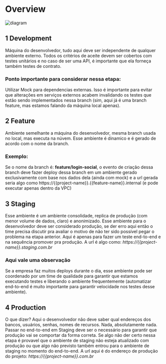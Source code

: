 # Overview

![diagram](https://www.plantuml.com/plantuml/svg/0/VLHTQrj747qt-3zCHHyagW_Qf2-5G9nOj0672Dakb13CwExuQjEzEpVx8Ti9_J6X3w5_eQ_wOvtPUsrP8erU9Eryx3bppkppc32at3ZW3OMDfPlZe--ihrms1EkKslZBR1RmPbhRjCwh72bKx1FvDAsucRKElLPFOZBEhcOldquMUdJv-cpMO4mKvEZgfLRSfcahcST7nqU_lJgTNvrVp9VpDnT_BER3aHw-uEmDXhkXumhT60QlyKEs7i4m68haD-msP3WCHl3f-0Zaiw0GsGyDRSXnIq6A5XGZutu13dQ13vaW1LoXMoDuXiZNwGO3JGUZhkVvdQ1kjASK5IXhZaaxdBJELhZzilsR8R11w856QkI-bhmXNra4OKh1unYkyIFagEYXuUfFlU6lFQQLusoqSxEoCb42OUlpXfeTnHxEDM6In3RmUwhIn6D3KptBWRe_rfTBtU1nkoQxP2UhWBvQGqq1PPG8hGXkTQgU6zBlqZKn_D2V87GbKxWWiOSlLVrjW48KunZG2eT3YcFmEftqVnCHIy3xxUTkV4fs-szXkySrflgGgg2ehQ_LSjDL61oEh7GPWqGBDv7My1Z2zf-Yc8AJRYONwGIvPsyR-r6Ifl0xEcjwKILFMt18SgUNWGo5mIJnHBv6KWUsQHrfg2zGAjTiOLEQ6268jTXDJHQeuIY3qFK2ragiaeuSi4T-mBeDvf3rjzbAQgBQAebN3xZqtubej7DgIpL2jSODYMYgIA3j5vRVEURjvs059Oc5_LgaCJjqSbXX25giMr8UYVPGgDMjO7kxhvJOPSMtFVPt2lujjvLbyUOxMD9N584iagaSOaqEWAxEFaAqUeU04acndt0NRCHGFXLeuhDTduVzEiExgxFxvIfBMXwO4sFctPWki1uExb4DxeDBSlk1CNplhAVpTES8di4fnZMPCpaPZagD55mj7xy-tQDnsT7HlffnsKdRnNuSmQ-oX_s25MvzNlVYz7l-Kv_MvhYVrCMx3NdI9osMZrC4KGbtVdhwzPpJ3bCduC-Z1rrAZj2MTOlFzYRqNAmZh_T_)

## 1 Development
Máquina do desenvolvedor, tudo aqui deve ser independente de qualquer ambiente externo. Todos os critérios de aceite devem ser cobertos com testes unitários e no caso de ser uma API, é importante que ela forneça também testes de contrato.

### Ponto importante para considerar nessa etapa:
Utilizar Mock para dependencias externas. Isso é importante para evitar que alterações em serviços externos acabem invalidando os testes que estão sendo implementados nessa branch (sim, aqui já é uma branch feature, mas estamos falando da máquina local apenas).

## 2 Feature
Ambiente semelhante a máquina do desenvolvedor, mesma branch usada no local, mas executa na núvem. Esse ambiente é dinamico e é gerado de acordo com o nome da branch.

### Exemplo: 
Se o nome da branch é: **feature/login-social**, o evento de criação dessa branch deve fazer deploy dessa branch em um ambiente gerado exclusivamente com base nos dados dela (ainda com mock) e a url gerada seria algo como https://{{project-name}}.{{feature-name}}.internal (e pode executar apenas dentro da VPC)

## 3 Staging
Esse ambiente é um ambiente consolidade, replica de produção (com menor volume de dados, claro) e anonimizado. Esse ambiente para o desenvolvedor deve ser considerado produção, se der erro aqui então o time precisa discutir pra avaliar o motivo de não ter sido possível pegar o problema na etapa anterior. Aqui é apenas para fazer um teste end-to-end e na sequência promover pra produção. A url é algo como: *https://{{project-name}}.staging.com.br*

### Aqui vale uma observação
Se a empresa faz muitos deploys durante o dia, esse ambiente pode ser coordenado por um time de qualidade para garantir que estamos executando testes e liberando o ambiente frequentemente (automatizar end-to-end é muito importante para garantir velocidade nos testes desse ambiente).

## 4 Production
O que dizer? Aqui o desenvolvedor não deve saber qual endereços dos bancos, usuários, senhas, nomes de recursos. Nada, absolutamente nada. Passar no end-to-end em Staging deve ser o necessário para garantir que produção vai se comportar da forma correta. Se algo não der certo nessa etapa é provavel que o ambiente de staging não esteja atualizado com produção ou que algo não previsto também entrou para o ambiente de staging no momento do end-to-end. A url aqui é do endereço de produção do projeto: *https://{{project-name}}.com.br*